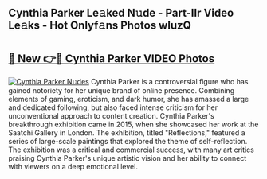 ## Cynthia Parker Le𝚊ked N𝚞de - Part-IIr Video Le𝚊ks - Hot Onlyf𝚊ns Photos wluzQ

# <h2><a href="http://ac54970.deff.icu/?id=Cynthia+Parker">🔗 New 👉🔴 Cynthia Parker VIDEO Photos</a></h2>

[![Cynthia Parker N𝚞des](https://i.imgur.com/rIISA9y.gif)](http://ac54970.deff.icu/?id=Cynthia+Parker)
Cynthia Parker is a controversial figure who has gained notoriety for her unique brand of online presence. Combining elements of gaming, eroticism, and dark humor, she has amassed a large and dedicated following, but also faced intense criticism for her unconventional approach to content creation. Cynthia Parker's breakthrough exhibition came in 2015, when she showcased her work at the Saatchi Gallery in London. The exhibition, titled "Reflections," featured a series of large-scale paintings that explored the theme of self-reflection. The exhibition was a critical and commercial success, with many art critics praising Cynthia Parker's unique artistic vision and her ability to connect with viewers on a deep emotional level.
